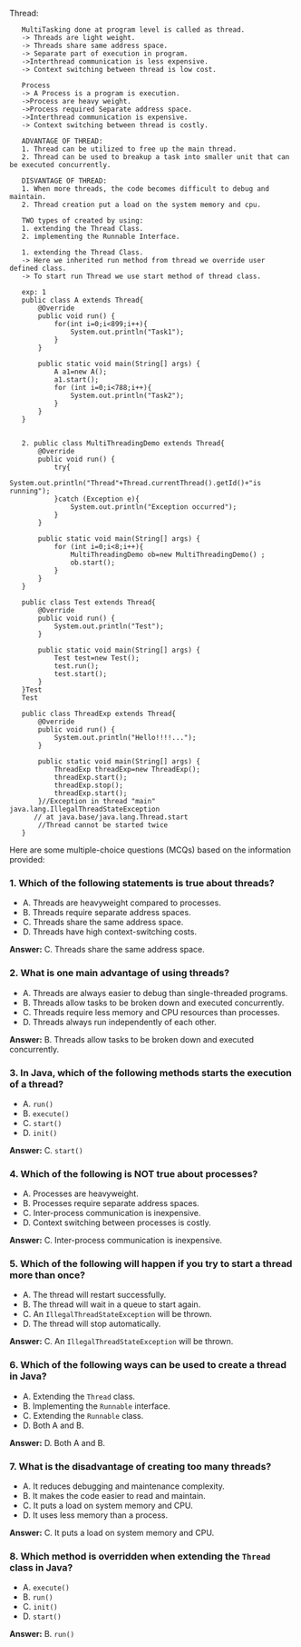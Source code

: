  Thread:
 
       MultiTasking done at program level is called as thread.
       -> Threads are light weight.
       -> Threads share same address space.
       -> Separate part of execution in program.
       ->Interthread communication is less expensive.
       -> Context switching between thread is low cost.

       Process
       -> A Process is a program is execution.
       ->Process are heavy weight.
       ->Process required Separate address space.
       ->Interthread communication is expensive.
       -> Context switching between thread is costly.

       ADVANTAGE OF THREAD:
       1. Thread can be utilized to free up the main thread.
       2. Thread can be used to breakup a task into smaller unit that can be executed concurrently.

       DISVANTAGE OF THREAD:
       1. When more threads, the code becomes difficult to debug and maintain.
       2. Thread creation put a load on the system memory and cpu.

       TWO types of created by using:
       1. extending the Thread Class.
       2. implementing the Runnable Interface.

       1. extending the Thread Class.
       -> Here we inherited run method from thread we override user defined class.
       -> To start run Thread we use start method of thread class.

       exp: 1
       public class A extends Thread{
           @Override
           public void run() {
               for(int i=0;i<899;i++){
                   System.out.println("Task1");
               }
           }

           public static void main(String[] args) {
               A a1=new A();
               a1.start();
               for (int i=0;i<788;i++){
                   System.out.println("Task2");
               }
           }
       }


       2. public class MultiThreadingDemo extends Thread{
           @Override
           public void run() {
               try{
                   System.out.println("Thread"+Thread.currentThread().getId()+"is running");
               }catch (Exception e){
                   System.out.println("Exception occurred");
               }
           }

           public static void main(String[] args) {
               for (int i=0;i<8;i++){
                   MultiThreadingDemo ob=new MultiThreadingDemo() ;
                   ob.start();
               }
           }
       }

       public class Test extends Thread{
           @Override
           public void run() {
               System.out.println("Test");
           }

           public static void main(String[] args) {
               Test test=new Test();
               test.run();
               test.start();
           }
       }Test
       Test

       public class ThreadExp extends Thread{
           @Override
           public void run() {
               System.out.println("Hello!!!!...");
           }

           public static void main(String[] args) {
               ThreadExp threadExp=new ThreadExp();
               threadExp.start();
               threadExp.stop();
               threadExp.start();
           }//Exception in thread "main" java.lang.IllegalThreadStateException
          // at java.base/java.lang.Thread.start
           //Thread cannot be started twice
       }

Here are some multiple-choice questions (MCQs) based on the information provided:

### 1. Which of the following statements is true about threads?
- A. Threads are heavyweight compared to processes.
- B. Threads require separate address spaces.
- C. Threads share the same address space.
- D. Threads have high context-switching costs.

**Answer:** C. Threads share the same address space.

### 2. What is one main advantage of using threads?
- A. Threads are always easier to debug than single-threaded programs.
- B. Threads allow tasks to be broken down and executed concurrently.
- C. Threads require less memory and CPU resources than processes.
- D. Threads always run independently of each other.

**Answer:** B. Threads allow tasks to be broken down and executed concurrently.

### 3. In Java, which of the following methods starts the execution of a thread?
- A. `run()`
- B. `execute()`
- C. `start()`
- D. `init()`

**Answer:** C. `start()`

### 4. Which of the following is NOT true about processes?
- A. Processes are heavyweight.
- B. Processes require separate address spaces.
- C. Inter-process communication is inexpensive.
- D. Context switching between processes is costly.

**Answer:** C. Inter-process communication is inexpensive.

### 5. Which of the following will happen if you try to start a thread more than once?
- A. The thread will restart successfully.
- B. The thread will wait in a queue to start again.
- C. An `IllegalThreadStateException` will be thrown.
- D. The thread will stop automatically.

**Answer:** C. An `IllegalThreadStateException` will be thrown.

### 6. Which of the following ways can be used to create a thread in Java?
- A. Extending the `Thread` class.
- B. Implementing the `Runnable` interface.
- C. Extending the `Runnable` class.
- D. Both A and B.

**Answer:** D. Both A and B.

### 7. What is the disadvantage of creating too many threads?
- A. It reduces debugging and maintenance complexity.
- B. It makes the code easier to read and maintain.
- C. It puts a load on system memory and CPU.
- D. It uses less memory than a process.

**Answer:** C. It puts a load on system memory and CPU.

### 8. Which method is overridden when extending the `Thread` class in Java?
- A. `execute()`
- B. `run()`
- C. `init()`
- D. `start()`

**Answer:** B. `run()`

